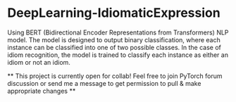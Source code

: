 # DeepLearning-IdiomaticExpression
Using BERT (Bidirectional Encoder Representations from Transformers) NLP model. The model is designed to output binary classification, where each instance can be classified into one of two possible classes. In the case of idiom recognition, the model is trained to classify each instance as either an idiom or not an idiom.

** This project is currently open for collab! Feel free to join PyTorch forum discussion or send me a message to get permission to pull & make appropriate changes **
